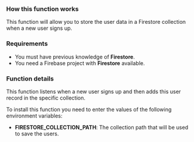 ### How this function works

This function will allow you to store the user data in a Firestore collection when a new user signs up.

### Requirements
* You must have previous knowledge of **Firestore**.
* You need a Firebase project with **Firestore** available.

### Function details

This function listens when a new user signs up and then adds this user record in the specific collection. 

To install this function you need to enter the values of the following environment variables:
* **FIRESTORE_COLLECTION_PATH**: The collection path that will be used to save the users.

